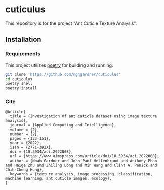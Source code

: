 # cuticulus

This repository is for the project "Ant Cuticle Texture Analysis".

## Installation

### Requirements

This project utilizes [poetry](https://python-poetry.org/) for building and running.

```bash
git clone 'https://github.com/ngngardner/cuticulus'
cd cuticulus
poetry shell
poetry install
```

### Cite

```
@Article{
  title = {Investigation of ant cuticle dataset using image texture analysis},
  journal = {Applied Computing and Intelligence},
  volume = {2},
  number = {2},
  pages = {133-151},
  year = {2022},
  issn = {2771-392X},
  doi = {10.3934/aci.2022008},
  url = {https://www.aimspress.com/article/doi/10.3934/aci.2022008},
  author = {Noah Gardner and John Paul Hellenbrand and Anthony Phan and Haige Zhu and Zhiling Long and Min Wang and Clint A. Penick and Chih-Cheng Hung},
  keywords = {texture analysis, image processing, classification, machine learning, ant cuticle images, ecology},
}
